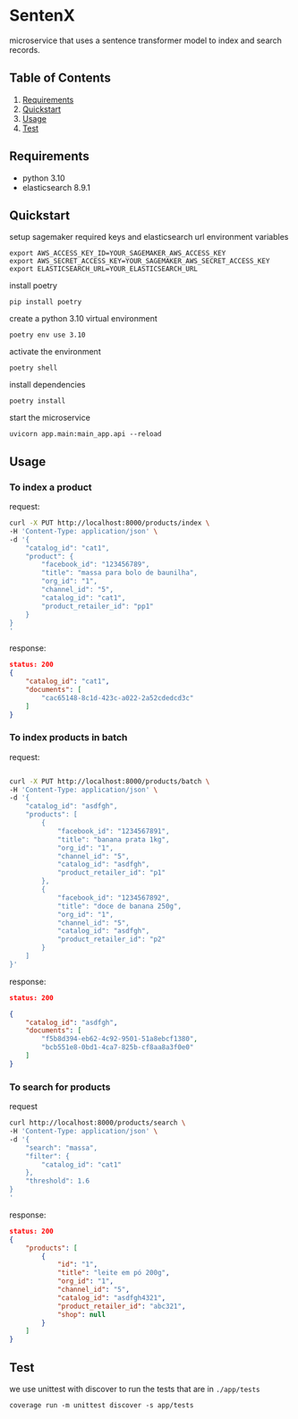 # SentenX

microservice that uses a sentence transformer model to index and search records.

## Table of Contents

1. [Requirements](#requirements)
2. [Quickstart](#quickstart)
3. [Usage](#usage)
4. [Test](#test)

## Requirements

* python 3.10
* elasticsearch 8.9.1

## Quickstart

setup sagemaker required keys and elasticsearch url environment variables
```
export AWS_ACCESS_KEY_ID=YOUR_SAGEMAKER_AWS_ACCESS_KEY
export AWS_SECRET_ACCESS_KEY=YOUR_SAGEMAKER_AWS_SECRET_ACCESS_KEY
export ELASTICSEARCH_URL=YOUR_ELASTICSEARCH_URL
```

install poetry
```
pip install poetry
```

create a python 3.10 virtual environment
```
poetry env use 3.10
```

activate the environment
```
poetry shell
```

install dependencies
```
poetry install
```

start the microservice
```
uvicorn app.main:main_app.api --reload
```

## Usage

### To index a product

request:
```bash
curl -X PUT http://localhost:8000/products/index \
-H 'Content-Type: application/json' \
-d '{
    "catalog_id": "cat1",
    "product": {
        "facebook_id": "123456789",
        "title": "massa para bolo de baunilha",
        "org_id": "1",
        "channel_id": "5",
        "catalog_id": "cat1",
        "product_retailer_id": "pp1"
    }
}
'
```
response:
```json
status: 200
{
    "catalog_id": "cat1",
    "documents": [
        "cac65148-8c1d-423c-a022-2a52cdedcd3c"
    ]
}
```

### To index products in batch

request:
```bash

curl -X PUT http://localhost:8000/products/batch \
-H 'Content-Type: application/json' \
-d '{
    "catalog_id": "asdfgh",
    "products": [
        {
            "facebook_id": "1234567891",
            "title": "banana prata 1kg",
            "org_id": "1",
            "channel_id": "5",
            "catalog_id": "asdfgh",
            "product_retailer_id": "p1"
        },
        {
            "facebook_id": "1234567892",
            "title": "doce de banana 250g",
            "org_id": "1",
            "channel_id": "5",
            "catalog_id": "asdfgh",
            "product_retailer_id": "p2"
        }
    ]
}'
```

response:
```json
status: 200

{
    "catalog_id": "asdfgh",
    "documents": [
        "f5b8d394-eb62-4c92-9501-51a8ebcf1380",
        "bcb551e8-0bd1-4ca7-825b-cf8aa8a3f0e0"
    ]
}
```

### To search for products

request
```bash
curl http://localhost:8000/products/search \
-H 'Content-Type: application/json' \
-d '{
    "search": "massa",
    "filter": {
        "catalog_id": "cat1"
    },
    "threshold": 1.6
}
'
```
response:
```json
status: 200
{
    "products": [
        {
            "id": "1",
            "title": "leite em pó 200g",
            "org_id": "1",
            "channel_id": "5",
            "catalog_id": "asdfgh4321",
            "product_retailer_id": "abc321",
            "shop": null
        }
    ]
}
```

## Test

we use unittest with discover to run the tests that are in `./app/tests`
```
coverage run -m unittest discover -s app/tests
```

